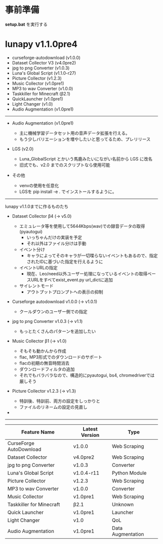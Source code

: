 # 事前準備

**setup.bat** を実行する

# lunapy v1.1.0pre4

- curseforge-autodownload (v1.0.0)
- Dataset Collector V3 (v4.0pre2)
- jpg to png Converter (v1.0.3)
- Luna's Global Script (v1.1.0-r27)
- Picture Collector (v1.2.3)
- Music Collector (v1.0pre1)
- MP3 to wav Converter (v1.0.0)
- Taskkiller for Minecraft (β2.1)
- QuickLauncher (v1.0pre1)
- Light Changer (v1.0)
- Audio Augmentation (v1.0pre1)

-----------

- Audio Augmentation (v1.0pre1)
  - 主に機械学習データセット用の音声データ拡張を行える。
  - もう少しバリエーションを増やしたいと思ってるため、プレリリース
  
- LGS (v2.0)
  - Luna_GlobalScript とかいう馬鹿みたいにながい名前から LGS に改名
  - 旧式でも、v2.0 までのスクリプトなら使用可能

- その他
  - venvの使用を任意化
  - LGSを pip install -e . でインストールするように。

-----------

lunapy v1.1.0までに作るものたち

- Dataset Collector β4 (-> v5.0)
  - エミュレータ等を使用して5644Kbps(wav)での録音データの取得 (pyautogui)
    - いっちゃんだけの実装を予定
    - それ以外はファイル分けは手動
  - イベント分け
    - キャラによってそのキャラが一切喋らないイベントもあるので、指定されたIDに基づいた指定を行えるように
  - イベントURLの指定
    - 現在、Leo/need以外ユーザー処理になっているイベントの取得ベースURLをすべてexist_event.py url_dictに追加
  - サイレントモード
    - アウトプットプロンプトへの表示の抑制

- Curseforge autodownload v1.0.0 (-> v1.0.1)
  - クールダウンのユーザー側での指定

- jpg to png Converter v1.0.3 (-> v1.1)
  - もっとたくさんのパターンを追加したい

- Music Collector β1 (-> v1.0)
  - そもそも動かんから作成
  - flac, MP3形式でのダウンロードのサポート
  - flacの初期の無音時間消去
  - ダウンロードフィルタの追加
  - それでもバラバラなので、構造的にpyautogui, bs4, chromedriverでは厳しそう

- Picture Collector v1.2.3 (-> v1.3)
  - 特訓後、特訓前、両方の設定をしっかりと
  - ファイルのリネームの設定の見直し

- 
-----------
| Feature Name | Latest Version | Type |
|---|---|---|
| CurseForge AutoDownload | v1.0.0 | Web Scraping |
| Dataset Collector | v4.0pre2 | Web Scraping |
| jpg to png Converter | v1.0.3 | Converter |
| Luna's Global Script | v1.0.4-r11 | Python Module |
| Picture Collector | v1.2.3 | Web Scraping |
| MP3 to wav Converter | v1.0.0 | Converter |
| Music Collector | v1.0pre1 | Web  Scraping |
| Taskkiller for Minecraft | β2.1 | Unknown |
| Quick Launcher | v1.0pre1 | Launcher |
| Light Changer | v1.0 | QoL |
| Audio Augmentation | v1.0pre1 | Data Augmentation |
